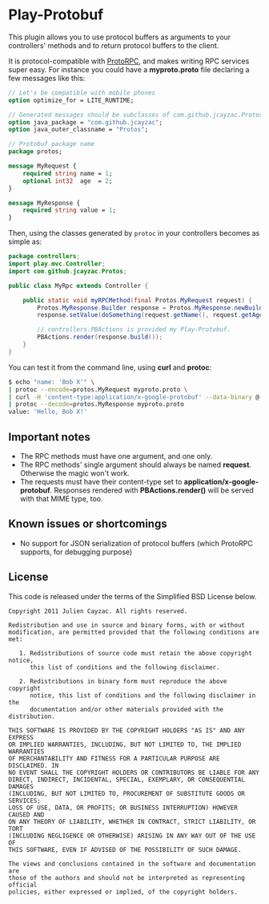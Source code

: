 # Play-Protobuf

This plugin allows you to use protocol buffers as arguments to your controllers' methods and to return protocol buffers to the client.

It is protocol-compatible with [ProtoRPC](http://code.google.com/appengine/docs/python/tools/protorpc/overview.html), and makes writing RPC services super easy. For instance you could have a **myproto.proto** file declaring a few messages like this:

```proto
// Let's be compatible with mobile phones
option optimize_for = LITE_RUNTIME;

// Generated messages should be subclasses of com.github.jcayzac.Protos
option java_package = "com.github.jcayzac";
option java_outer_classname = "Protos";

// Protobuf package name
package protos;

message MyRequest {
    required string name = 1;
    optional int32  age  = 2;
}

message MyResponse {
    required string value = 1;
}
```

Then, using the classes generated by `protoc` in your controllers becomes as simple as:

```java
package controllers;
import play.mvc.Controller;
import com.github.jcayzac.Protos;

public class MyRpc extends Controller {

    public static void myRPCMethod(final Protos.MyRequest request) {
        Protos.MyResponse.Builder response = Protos.MyResponse.newBuilder();
        response.setValue(doSomething(request.getName(), request.getAge()));

        // controllers.PBActions is provided my Play-Protobuf.
        PBActions.render(response.build());
    }
}
```

You can test it from the command line, using **curl** and **protoc**:

```sh
$ echo "name: 'Bob X'" \
| protoc --encode=protos.MyRequest myproto.proto \
| curl -H 'content-type:application/x-google-protobuf' --data-binary @- http://localhost:9000/your/controller/route \
| protoc --decode=protos.MyResponse myproto.proto
value: 'Hello, Bob X!'
```

## Important notes

* The RPC methods must have one argument, and one only.
* The RPC methods' single argument should always be named **request**. Otherwise the magic won't work.
* The requests must have their content-type set to **application/x-google-protobuf**. Responses rendered with **PBActions.render()** will be served with that MIME type, too.

## Known issues or shortcomings

* No support for JSON serialization of protocol buffers (which ProtoRPC supports, for debugging purpose)

## License

This code is released under the terms of the Simplified BSD License below.

```
Copyright 2011 Julien Cayzac. All rights reserved.

Redistribution and use in source and binary forms, with or without
modification, are permitted provided that the following conditions are met:

   1. Redistributions of source code must retain the above copyright notice,
      this list of conditions and the following disclaimer.

   2. Redistributions in binary form must reproduce the above copyright
      notice, this list of conditions and the following disclaimer in the
      documentation and/or other materials provided with the distribution.

THIS SOFTWARE IS PROVIDED BY THE COPYRIGHT HOLDERS "AS IS" AND ANY EXPRESS
OR IMPLIED WARRANTIES, INCLUDING, BUT NOT LIMITED TO, THE IMPLIED WARRANTIES
OF MERCHANTABILITY AND FITNESS FOR A PARTICULAR PURPOSE ARE DISCLAIMED. IN
NO EVENT SHALL THE COPYRIGHT HOLDERS OR CONTRIBUTORS BE LIABLE FOR ANY
DIRECT, INDIRECT, INCIDENTAL, SPECIAL, EXEMPLARY, OR CONSEQUENTIAL DAMAGES
(INCLUDING, BUT NOT LIMITED TO, PROCUREMENT OF SUBSTITUTE GOODS OR SERVICES;
LOSS OF USE, DATA, OR PROFITS; OR BUSINESS INTERRUPTION) HOWEVER CAUSED AND
ON ANY THEORY OF LIABILITY, WHETHER IN CONTRACT, STRICT LIABILITY, OR TORT
(INCLUDING NEGLIGENCE OR OTHERWISE) ARISING IN ANY WAY OUT OF THE USE OF
THIS SOFTWARE, EVEN IF ADVISED OF THE POSSIBILITY OF SUCH DAMAGE.

The views and conclusions contained in the software and documentation are
those of the authors and should not be interpreted as representing official
policies, either expressed or implied, of the copyright holders.
```

